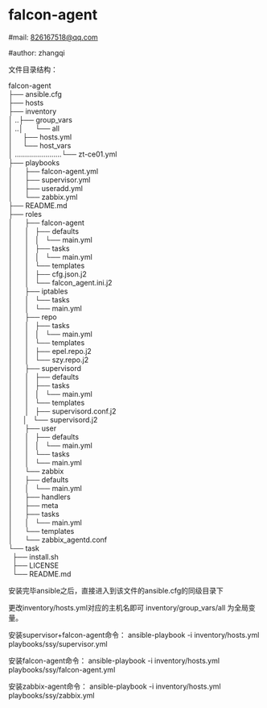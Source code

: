 # falcon-agent

#mail: 826167518@qq.com

#author: zhangqi

文件目录结构：

falcon-agent <br />
├── ansible.cfg <br />
├── hosts<br />
├── inventory<br />
│ ..├── group_vars<br />
│ ..│ &nbsp;&nbsp;&nbsp;  └── all<br />
│ &nbsp;&nbsp;&nbsp; ├── hosts.yml<br />
│ &nbsp;&nbsp;&nbsp; └── host_vars<br />
│ .......................└── zt-ce01.yml<br />
├── playbooks<br />
│ &nbsp;&nbsp;&nbsp;  ├── falcon-agent.yml<br />
│ &nbsp;&nbsp;&nbsp;  ├── supervisor.yml<br />
│ &nbsp;&nbsp;&nbsp;  ├── useradd.yml<br />
│ &nbsp;&nbsp;&nbsp;  └── zabbix.yml<br />
├── README.md<br />
├── roles<br />
│ &nbsp;&nbsp;&nbsp;  ├── falcon-agent<br />
│ &nbsp;&nbsp;&nbsp;  │   ├── defaults<br />
│ &nbsp;&nbsp;&nbsp;  │   │   └── main.yml<br />
│ &nbsp;&nbsp;&nbsp;  │   ├── tasks<br />
│ &nbsp;&nbsp;&nbsp;  │   │   └── main.yml<br />
│ &nbsp;&nbsp;&nbsp;  │   └── templates<br />
│ &nbsp;&nbsp;&nbsp;  │       ├── cfg.json.j2<br />
│ &nbsp;&nbsp;&nbsp;  │       └── falcon_agent.ini.j2<br />
│ &nbsp;&nbsp;&nbsp;  ├── iptables<br />
│ &nbsp;&nbsp;&nbsp;  │   └── tasks<br />
│ &nbsp;&nbsp;&nbsp;  │       └── main.yml<br />
│ &nbsp;&nbsp;&nbsp;  ├── repo<br />
│ &nbsp;&nbsp;&nbsp;  │   ├── tasks<br />
│ &nbsp;&nbsp;&nbsp;  │   │   └── main.yml<br />
│ &nbsp;&nbsp;&nbsp;  │   └── templates<br />
│ &nbsp;&nbsp;&nbsp;  │       ├── epel.repo.j2<br />
│ &nbsp;&nbsp;&nbsp;  │       └── szy.repo.j2<br />
│ &nbsp;&nbsp;&nbsp;  ├── supervisord<br />
│ &nbsp;&nbsp;&nbsp;  │   ├── defaults<br />
│ &nbsp;&nbsp;&nbsp;  │   ├── tasks<br />
│ &nbsp;&nbsp;&nbsp;  │   │   └── main.yml<br />
│ &nbsp;&nbsp;&nbsp;  │   └── templates<br />
│ &nbsp;&nbsp;&nbsp;  │       ├── supervisord.conf.j2<br />
│ &nbsp;&nbsp;&nbsp; │       └── supervisord.j2<br />
│ &nbsp;&nbsp;&nbsp;  ├── user<br />
│ &nbsp;&nbsp;&nbsp;  │   ├── defaults<br />
│ &nbsp;&nbsp;&nbsp;  │   │   └── main.yml<br />
│ &nbsp;&nbsp;&nbsp;  │   └── tasks<br />
│ &nbsp;&nbsp;&nbsp;  │       └── main.yml<br />
│ &nbsp;&nbsp;&nbsp;  └── zabbix<br />
│ &nbsp;&nbsp;&nbsp;      ├── defaults<br />
│ &nbsp;&nbsp;&nbsp;      │   └── main.yml<br />
│ &nbsp;&nbsp;&nbsp;      ├── handlers<br />
│ &nbsp;&nbsp;&nbsp;      ├── meta<br />
│ &nbsp;&nbsp;&nbsp;      ├── tasks<br />
│ &nbsp;&nbsp;&nbsp;      │   └── main.yml<br />
│ &nbsp;&nbsp;&nbsp;      └── templates<br />
│ &nbsp;&nbsp;&nbsp;          └── zabbix_agentd.conf<br />
└── task<br />
&nbsp;&nbsp;├── install.sh<br />
&nbsp;&nbsp;├── LICENSE<br />
&nbsp;&nbsp;└── README.md<br />


安装完毕ansible之后，直接进入到该文件的ansible.cfg的同级目录下

更改inventory/hosts.yml对应的主机名即可
inventory/group_vars/all 为全局变量。

安装supervisor+falcon-agent命令：
ansible-playbook -i inventory/hosts.yml playbooks/ssy/supervisor.yml 

安装falcon-agent命令：
ansible-playbook -i inventory/hosts.yml playbooks/ssy/falcon-agent.yml

安装zabbix-agent命令：
ansible-playbook -i inventory/hosts.yml playbooks/ssy/zabbix.yml
